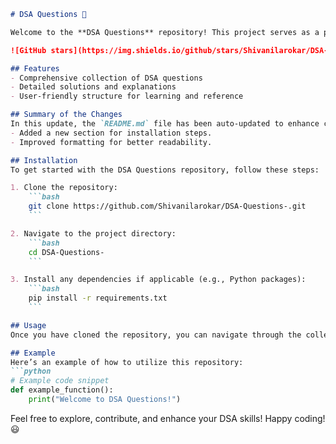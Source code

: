 ```markdown
# DSA Questions 🚀

Welcome to the **DSA Questions** repository! This project serves as a platform for developers and learners to practice and enhance their skills in Data Structures and Algorithms (DSA). This repository is designed to help you improve your understanding of various data structures and algorithms through a collection of questions and solutions.

![GitHub stars](https://img.shields.io/github/stars/Shivanilarokar/DSA-Questions-?style=social) ![Forks](https://img.shields.io/github/forks/Shivanilarokar/DSA-Questions-?style=social)

## Features
- Comprehensive collection of DSA questions
- Detailed solutions and explanations
- User-friendly structure for learning and reference

## Summary of the Changes
In this update, the `README.md` file has been auto-updated to enhance clarity and provide better guidance for new users. The changes include:
- Added a new section for installation steps.
- Improved formatting for better readability.

## Installation
To get started with the DSA Questions repository, follow these steps:

1. Clone the repository:
    ```bash
    git clone https://github.com/Shivanilarokar/DSA-Questions-.git
    ```

2. Navigate to the project directory:
    ```bash
    cd DSA-Questions-
    ```

3. Install any dependencies if applicable (e.g., Python packages):
    ```bash
    pip install -r requirements.txt
    ```

## Usage
Once you have cloned the repository, you can navigate through the collection of DSA questions and start practicing.

## Example
Here’s an example of how to utilize this repository:
```python
# Example code snippet
def example_function():
    print("Welcome to DSA Questions!")
```

Feel free to explore, contribute, and enhance your DSA skills! Happy coding! 😃
```